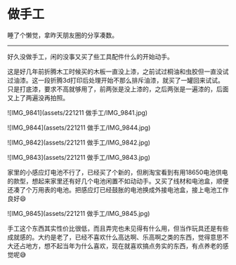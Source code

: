 # 做手工


睡了个懒觉，拿昨天朋友圈的分享凑数。

----

好久没做手工，闲的没事又买了些工具配件什么的开始动手。

这是好几年前折腾木工时候买的木板一直没上漆，之前试过桐油和虫胶但一直没试过油漆。这一段折腾3d打印后处理开始不那么排斥油漆，就买了一罐回来试试。只是打底漆，要求不高就够用了，前两张是没上漆的，之后两张是一遍漆的，后面又上了两遍没再拍照。

![IMG_9841](assets/221211 做手工/IMG_9841.jpg)

![IMG_9844](assets/221211 做手工/IMG_9844.jpg)

![IMG_9842](assets/221211 做手工/IMG_9842.jpg)

![IMG_9843](assets/221211 做手工/IMG_9843.jpg)

家里的小感应灯电池不行了，已经买了个新的，但刷淘宝看到有用18650电池供电的款型，想起来家里还有好几个电池闲置不如动动手。又买了线材和电池盒，顺便还凑了个万用表的电池。把感应灯已经鼓胀的电池换成外接电池盒，接上电池工作良好😄

![IMG_9845](assets/221211 做手工/IMG_9845.jpg)

手工这个东西其实性价比很低，而且弄完也未见得有什么用，但当作玩具还是有些成就感的。大约是老了，已经不喜欢什么高达啊、乐高啊之类的东西，觉得意思不大还占地方，想不起当年为什么喜欢，现在就喜欢搞点务实的东西，有点养老的感觉呢😅
